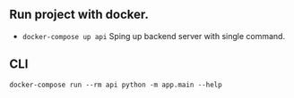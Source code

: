 ## Run project with docker.

- `docker-compose up api` Sping up backend server with single command.


## CLI

`docker-compose run --rm api python -m app.main --help`
